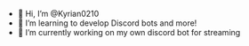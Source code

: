 - 👋 Hi, I’m @Kyrian0210
- 👀 I’m learning to develop Discord bots and more!
- 🌱 I’m currently working on my own discord bot for streaming 

<!---
Kyrian0210/Kyrian0210 is a ✨ special ✨ repository because its `README.md` (this file) appears on your GitHub profile.
You can click the Preview link to take a look at your changes.
--->
